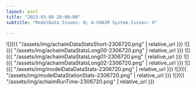 ```yaml
---
layout: post
title: "2023-03-08 20:00:00"
subtitle: "ModelData Issues: 0; A-CHAIM System Issues: 0"

---
```


![]({{ "/assets/img/achaimDataStatsShort-2306720.png" | relative_url }})
![]({{ "/assets/img/achaimDataStatsLong00-2306720.png" | relative_url }})
![]({{ "/assets/img/achaimDataStatsLong01-2306720.png" | relative_url }})
![]({{ "/assets/img/achaimDataStatsLong02-2306720.png" | relative_url }})
![]({{ "/assets/img/modelDataDataStats-2306720.png" | relative_url }})
![]({{ "/assets/img/modelDataStationStats-2306720.png" | relative_url }})
![]({{ "/assets/img/achaimRunTime-2306720.png" | relative_url }})



